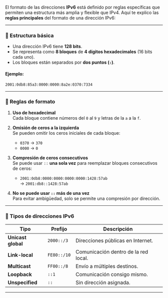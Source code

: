 El formato de las direcciones **IPv6** está definido por reglas específicas que permiten una estructura más amplia y flexible que IPv4. Aquí te explico las **reglas principales** del formato de una dirección IPv6:

---

### 🧩 Estructura básica

- Una dirección IPv6 tiene **128 bits**.
- Se representa como **8 bloques** de **4 dígitos hexadecimales** (16 bits cada uno).
- Los bloques están separados por **dos puntos (`:`)**.

#### Ejemplo:

```
2001:0db8:85a3:0000:0000:8a2e:0370:7334
```

---

### 📏 Reglas de formato

1. **Uso de hexadecimal**  
    Cada bloque contiene números del `0` al `9` y letras de la `a` a la `f`.
    
2. **Omisión de ceros a la izquierda**  
    Se pueden omitir los ceros iniciales de cada bloque:
    
    - `0370` → `370`
    - `0000` → `0`
3. **Compresión de ceros consecutivos**  
    Se puede usar `::` **una sola vez** para reemplazar bloques consecutivos de ceros:
    
    - `2001:0db8:0000:0000:0000:0000:1428:57ab`  
        → `2001:db8::1428:57ab`
4. **No se puede usar `::` más de una vez**  
    Para evitar ambigüedad, solo se permite una compresión por dirección.
    

---

### 🧪 Tipos de direcciones IPv6

|Tipo|Prefijo|Descripción|
|---|---|---|
|**Unicast global**|`2000::/3`|Direcciones públicas en Internet.|
|**Link-local**|`FE80::/10`|Comunicación dentro de la red local.|
|**Multicast**|`FF00::/8`|Envío a múltiples destinos.|
|**Loopback**|`::1`|Comunicación consigo mismo.|
|**Unspecified**|`::`|Sin dirección asignada.|

---

